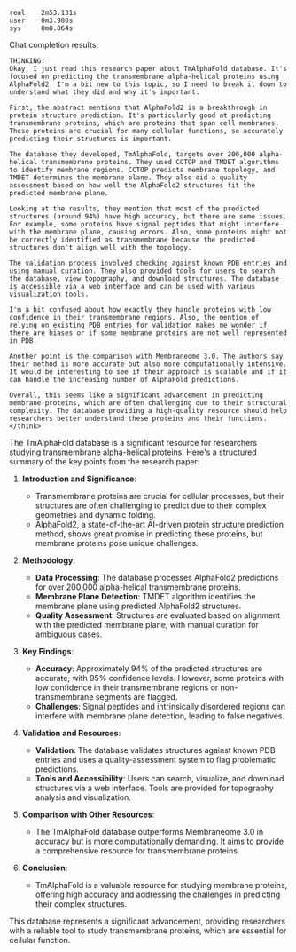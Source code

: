 ```
real    2m53.131s
user    0m3.980s
sys     0m0.064s
```

Chat completion results:

```
THINKING:
Okay, I just read this research paper about TmAlphaFold database. It's focused on predicting the transmembrane alpha-helical proteins using AlphaFold2. I'm a bit new to this topic, so I need to break it down to understand what they did and why it's important.

First, the abstract mentions that AlphaFold2 is a breakthrough in protein structure prediction. It's particularly good at predicting transmembrane proteins, which are proteins that span cell membranes. These proteins are crucial for many cellular functions, so accurately predicting their structures is important.

The database they developed, TmAlphaFold, targets over 200,000 alpha-helical transmembrane proteins. They used CCTOP and TMDET algorithms to identify membrane regions. CCTOP predicts membrane topology, and TMDET determines the membrane plane. They also did a quality assessment based on how well the AlphaFold2 structures fit the predicted membrane plane.

Looking at the results, they mention that most of the predicted structures (around 94%) have high accuracy, but there are some issues. For example, some proteins have signal peptides that might interfere with the membrane plane, causing errors. Also, some proteins might not be correctly identified as transmembrane because the predicted structures don't align well with the topology.

The validation process involved checking against known PDB entries and using manual curation. They also provided tools for users to search the database, view topography, and download structures. The database is accessible via a web interface and can be used with various visualization tools.

I'm a bit confused about how exactly they handle proteins with low confidence in their transmembrane regions. Also, the mention of relying on existing PDB entries for validation makes me wonder if there are biases or if some membrane proteins are not well represented in PDB.

Another point is the comparison with Membraneome 3.0. The authors say their method is more accurate but also more computationally intensive. It would be interesting to see if their approach is scalable and if it can handle the increasing number of AlphaFold predictions.

Overall, this seems like a significant advancement in predicting membrane proteins, which are often challenging due to their structural complexity. The database providing a high-quality resource should help researchers better understand these proteins and their functions.
</think>
```

The TmAlphaFold database is a significant resource for researchers studying transmembrane alpha-helical proteins. Here's a structured summary of the key points from the research paper:

1. **Introduction and Significance**:
   - Transmembrane proteins are crucial for cellular processes, but their structures are often challenging to predict due to their complex geometries and dynamic folding.
   - AlphaFold2, a state-of-the-art AI-driven protein structure prediction method, shows great promise in predicting these proteins, but membrane proteins pose unique challenges.

2. **Methodology**:
   - **Data Processing**: The database processes AlphaFold2 predictions for over 200,000 alpha-helical transmembrane proteins.
   - **Membrane Plane Detection**: TMDET algorithm identifies the membrane plane using predicted AlphaFold2 structures.
   - **Quality Assessment**: Structures are evaluated based on alignment with the predicted membrane plane, with manual curation for ambiguous cases.

3. **Key Findings**:
   - **Accuracy**: Approximately 94% of the predicted structures are accurate, with 95% confidence levels. However, some proteins with low confidence in their transmembrane regions or non-transmembrane segments are flagged.
   - **Challenges**: Signal peptides and intrinsically disordered regions can interfere with membrane plane detection, leading to false negatives.

4. **Validation and Resources**:
   - **Validation**: The database validates structures against known PDB entries and uses a quality-assessment system to flag problematic predictions.
   - **Tools and Accessibility**: Users can search, visualize, and download structures via a web interface. Tools are provided for topography analysis and visualization.

5. **Comparison with Other Resources**:
   - The TmAlphaFold database outperforms Membraneome 3.0 in accuracy but is more computationally demanding. It aims to provide a comprehensive resource for transmembrane proteins.

6. **Conclusion**:
   - TmAlphaFold is a valuable resource for studying membrane proteins, offering high accuracy and addressing the challenges in predicting their complex structures.

This database represents a significant advancement, providing researchers with a reliable tool to study transmembrane proteins, which are essential for cellular function.
